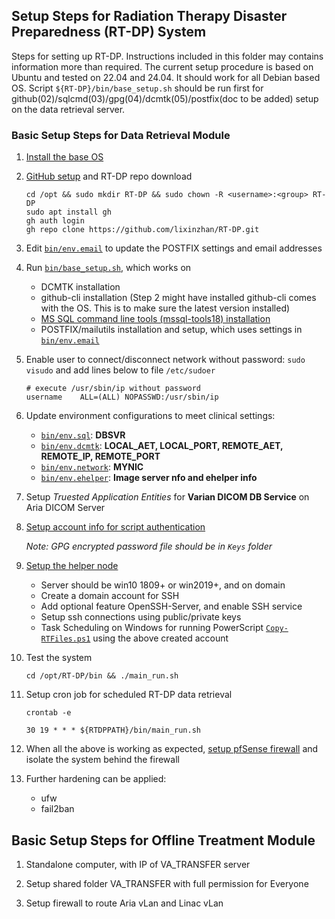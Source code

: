 <h2>Setup Steps for Radiation Therapy Disaster Preparedness (RT-DP) System</h2>

Steps for setting up RT-DP. Instructions included in this folder may contains information more than required.
The current setup procedure is based on Ubuntu and tested on 22.04 and 24.04. It should work for all Debian based OS.
Script `${RT-DP}/bin/base_setup.sh` should be run first for github(02)/sqlcmd(03)/gpg(04)/dcmtk(05)/postfix(doc to be added) setup on the data retrieval server.

### Basic Setup Steps for Data Retrieval Module

1. [Install the base OS](./01%20-%20OS%20Installation%20-%20Ubuntu.md)

2. [GitHub setup](./02%20-%20GitHub%20Setup.md) and RT-DP repo download

    ```
    cd /opt && sudo mkdir RT-DP && sudo chown -R <username>:<group> RT-DP
    sudo apt install gh
    gh auth login
    gh repo clone https://github.com/lixinzhan/RT-DP.git
    ```

3. Edit [`bin/env.email`](../../bin/env.email) to update the POSTFIX settings and email addresses

4. Run [`bin/base_setup.sh`](../../bin/base_setup.sh), which works on

    - DCMTK installation
    - github-cli installation (Step 2 might have installed github-cli comes with the OS. This is to make sure the latest version installed)
    - [MS SQL command line tools (mssql-tools18) installation](./03%20-%20MS%20SQL%20Command-Line%20Tools.md)
    - POSTFIX/mailutils installation and setup, which uses settings in [`bin/env.email`](../../bin/env.email)

5. Enable user to connect/disconnect network without password: `sudo visudo` and add lines below to file `/etc/sudoer`

    ```
    # execute /usr/sbin/ip without password
    username    ALL=(ALL) NOPASSWD:/usr/sbin/ip
    ```

5. Update environment configurations to meet clinical settings:

    - [`bin/env.sql`](../../bin/env.sql): **DBSVR**
    - [`bin/env.dcmtk`](../../bin/env.dcmtk): **LOCAL_AET, LOCAL_PORT, REMOTE_AET, REMOTE_IP, REMOTE_PORT**
    - [`bin/env.network`](../../bin/env.network): **MYNIC**
    - [`bin/env.ehelper`](../../bin/env.ehelper): **Image server nfo and ehelper info**

6. Setup _Truested Application Entities_ for **Varian DICOM DB Service** on Aria DICOM Server

6. [Setup account info for script authentication](./04%20-%20GPG%20Encryption%20Setup.md)

    _Note: GPG encrypted password file should be in `Keys` folder_

7. [Setup the helper node](./06%20-%20Helper%20Node%20Setup.md)

    - Server should be win10 1809+ or win2019+, and on domain
    - Create a domain account for SSH
    - Add optional feature OpenSSH-Server, and enable SSH service
    - Setup ssh connections using public/private keys
    - Task Scheduling on Windows for running PowerScript [`Copy-RTFiles.ps1`](../../bin/Copy-RTFiles.ps1) using the above created account

8. Test the system

    ```
    cd /opt/RT-DP/bin && ./main_run.sh
    ```

9. Setup cron job for scheduled RT-DP data retrieval

    ```
    crontab -e

    30 19 * * * ${RTDPPATH}/bin/main_run.sh
    ```

10. When all the above is working as expected, [setup pfSense firewall](08%20-%20pfSense%20Setup.md) and isolate the system behind the firewall

11. Further hardening can be applied:

    - ufw
    - fail2ban
    


## Basic Setup Steps for Offline Treatment Module

1. Standalone computer, with IP of VA_TRANSFER server

2. Setup shared folder VA_TRANSFER with full permission for Everyone

3. Setup firewall to route Aria vLan and Linac vLan